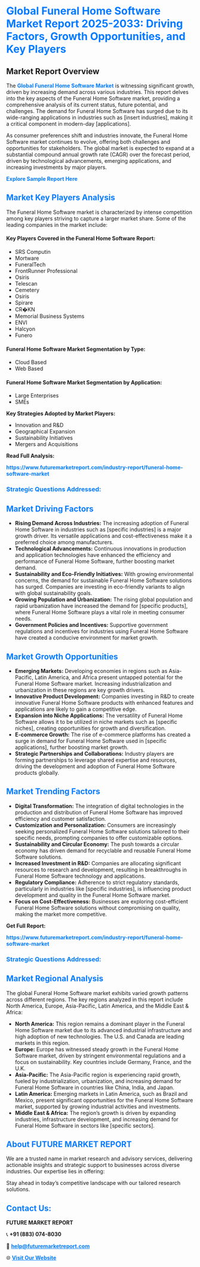 <h1 style="color: #007BFF;">Global Funeral Home Software Market Report 2025-2033: Driving Factors, Growth Opportunities, and Key Players</h1>

<section id="overview">
<h2>Market Report Overview</h2>
<p>The <a href="https://www.futuremarketreport.com/industry-report/funeral-home-software-market" style="color: #007BFF; text-decoration: none;"><strong>Global Funeral Home Software Market</strong></a> is witnessing significant growth, driven by increasing demand across various industries. This report delves into the key aspects of the Funeral Home Software market, providing a comprehensive analysis of its current status, future potential, and challenges. The demand for Funeral Home Software has surged due to its wide-ranging applications in industries such as [insert industries], making it a critical component in modern-day [applications].</p>
<p>As consumer preferences shift and industries innovate, the Funeral Home Software market continues to evolve, offering both challenges and opportunities for stakeholders. The global market is expected to expand at a substantial compound annual growth rate (CAGR) over the forecast period, driven by technological advancements, emerging applications, and increasing investments by major players.</p>
</section>

<section id="overview">
<p><a href="https://www.futuremarketreport.com/request-sample/reportId=41043" style="color: #007BFF; text-decoration: none;"><strong>Explore Sample Report Here</strong></a></p>
</section>

<section id="key-players">
<h2 style="color: #007BFF;">Market Key Players Analysis</h2>
<p>The Funeral Home Software market is characterized by intense competition among key players striving to capture a larger market share. Some of the leading companies in the market include:</p>
<h4>Key Players Covered in the Funeral Home Software Report:</h4>
<ul><li>SRS Computin</li><li>Mortware</li><li>FuneralTech</li><li>FrontRunner Professional</li><li>Osiris</li><li>Telescan</li><li>Cemetery</li><li>Osiris</li><li>Spirare</li><li>CR�KN</li><li>Memorial Business Systems</li><li>ENVI</li><li>Halcyon</li><li>Funero</li></ul>
<h4>Funeral Home Software Market Segmentation by Type:</h4>
<ul><li>Cloud Based</li><li>Web Based</li></ul>

<h4>Funeral Home Software Market Segmentation by Application:</h4>
<ul><li>Large Enterprises</li><li>SMEs</li></ul>
<p><strong>Key Strategies Adopted by Market Players:</strong></p>
<ul>
<li>Innovation and R&D</li>
<li>Geographical Expansion</li>
<li>Sustainability Initiatives</li>
<li>Mergers and Acquisitions</li>
</ul>
</section>

<section>
<p><strong>Read Full Analysis: </strong></p><a href="https://www.futuremarketreport.com/industry-report/funeral-home-software-market" style="color: #007BFF; text-decoration: none;"><strong>https://www.futuremarketreport.com/industry-report/funeral-home-software-market</strong></a>
<h3 style="color: #007BFF;">Strategic Questions Addressed:</h3>
</section>

<section id="driving-factors">
<h2 style="color: #007BFF;">Market Driving Factors</h2>
<ul>
<li><strong>Rising Demand Across Industries:</strong> The increasing adoption of Funeral Home Software in industries such as [specific industries] is a major growth driver. Its versatile applications and cost-effectiveness make it a preferred choice among manufacturers.</li>
<li><strong>Technological Advancements:</strong> Continuous innovations in production and application technologies have enhanced the efficiency and performance of Funeral Home Software, further boosting market demand.</li>
<li><strong>Sustainability and Eco-Friendly Initiatives:</strong> With growing environmental concerns, the demand for sustainable Funeral Home Software solutions has surged. Companies are investing in eco-friendly variants to align with global sustainability goals.</li>
<li><strong>Growing Population and Urbanization:</strong> The rising global population and rapid urbanization have increased the demand for [specific products], where Funeral Home Software plays a vital role in meeting consumer needs.</li>
<li><strong>Government Policies and Incentives:</strong> Supportive government regulations and incentives for industries using Funeral Home Software have created a conducive environment for market growth.</li>
</ul>
</section>

<section id="growth-opportunities">
<h2 style="color: #007BFF;">Market Growth Opportunities</h2>
<ul>
<li><strong>Emerging Markets:</strong> Developing economies in regions such as Asia-Pacific, Latin America, and Africa present untapped potential for the Funeral Home Software market. Increasing industrialization and urbanization in these regions are key growth drivers.</li>
<li><strong>Innovative Product Development:</strong> Companies investing in R&D to create innovative Funeral Home Software products with enhanced features and applications are likely to gain a competitive edge.</li>
<li><strong>Expansion into Niche Applications:</strong> The versatility of Funeral Home Software allows it to be utilized in niche markets such as [specific niches], creating opportunities for growth and diversification.</li>
<li><strong>E-commerce Growth:</strong> The rise of e-commerce platforms has created a surge in demand for Funeral Home Software used in [specific applications], further boosting market growth.</li>
<li><strong>Strategic Partnerships and Collaborations:</strong> Industry players are forming partnerships to leverage shared expertise and resources, driving the development and adoption of Funeral Home Software products globally.</li>
</ul>
</section>

<section id="trending-factors">
<h2 style="color: #007BFF;">Market Trending Factors</h2>
<ul>
<li><strong>Digital Transformation:</strong> The integration of digital technologies in the production and distribution of Funeral Home Software has improved efficiency and customer satisfaction.</li>
<li><strong>Customization and Personalization:</strong> Consumers are increasingly seeking personalized Funeral Home Software solutions tailored to their specific needs, prompting companies to offer customizable options.</li>
<li><strong>Sustainability and Circular Economy:</strong> The push towards a circular economy has driven demand for recyclable and reusable Funeral Home Software solutions.</li>
<li><strong>Increased Investment in R&D:</strong> Companies are allocating significant resources to research and development, resulting in breakthroughs in Funeral Home Software technology and applications.</li>
<li><strong>Regulatory Compliance:</strong> Adherence to strict regulatory standards, particularly in industries like [specific industries], is influencing product development and quality in the Funeral Home Software market.</li>
<li><strong>Focus on Cost-Effectiveness:</strong> Businesses are exploring cost-efficient Funeral Home Software solutions without compromising on quality, making the market more competitive.</li>
</ul>
</section>

<section>
<p><strong>Get Full Report: </strong></p><a href="https://www.futuremarketreport.com/industry-report/funeral-home-software-market" style="color: #007BFF; text-decoration: none;"><strong>https://www.futuremarketreport.com/industry-report/funeral-home-software-market</strong></a>
<h3 style="color: #007BFF;">Strategic Questions Addressed:</h3>
</section>


<section id="regional-analysis">
<h2 style="color: #007BFF;">Market Regional Analysis</h2>
<p>The global Funeral Home Software market exhibits varied growth patterns across different regions. The key regions analyzed in this report include North America, Europe, Asia-Pacific, Latin America, and the Middle East & Africa:</p>
<ul>
<li><strong>North America:</strong> This region remains a dominant player in the Funeral Home Software market due to its advanced industrial infrastructure and high adoption of new technologies. The U.S. and Canada are leading markets in this region.</li>
<li><strong>Europe:</strong> Europe has witnessed steady growth in the Funeral Home Software market, driven by stringent environmental regulations and a focus on sustainability. Key countries include Germany, France, and the U.K.</li>
<li><strong>Asia-Pacific:</strong> The Asia-Pacific region is experiencing rapid growth, fueled by industrialization, urbanization, and increasing demand for Funeral Home Software in countries like China, India, and Japan.</li>
<li><strong>Latin America:</strong> Emerging markets in Latin America, such as Brazil and Mexico, present significant opportunities for the Funeral Home Software market, supported by growing industrial activities and investments.</li>
<li><strong>Middle East & Africa:</strong> The region’s growth is driven by expanding industries, infrastructure development, and increasing demand for Funeral Home Software in sectors like [specific sectors].</li>
</ul>
</section>

<footer>
<h2 style="color: #007BFF;">About FUTURE MARKET REPORT</h2>
<p>We are a trusted name in market research and advisory services, delivering actionable insights and strategic support to businesses across diverse industries. Our expertise lies in offering:</p>

<p>Stay ahead in today’s competitive landscape with our tailored research solutions.</p>

<h2 style="color: #007BFF;">Contact Us:</h2>
<p><strong>FUTURE MARKET REPORT</strong></p>
<p>📞 <strong>+91 (883) 074-8030</strong></p>
<p>📧 <strong><a href="mailto:help@futuremarketreport.com" style="color: #007BFF;">help@futuremarketreport.com</a></strong></p>
<p>🌐 <strong><a href="https://www.futuremarketreport.com/" style="color: #007BFF;">Visit Our Website</a></strong></p>
</footer>